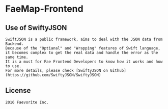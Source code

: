 # FaeMap-Frontend
## Use of SwiftyJSON
	SwiftJSON is a public framework, aims to deal with the JSON data from Backend. 
	Because of the "Optianal" and "Wrapping" features of Swift language,
	it becomes complex to get the real data and handle the error as the same time.
	It is a must for Fae Frontend Developers to know how it works and how to use.
	For more details, please check [SwiftyJSON on Github](https://github.com/SwiftyJSON/SwiftyJSON)
## License
	2016 Faevorite Inc.
